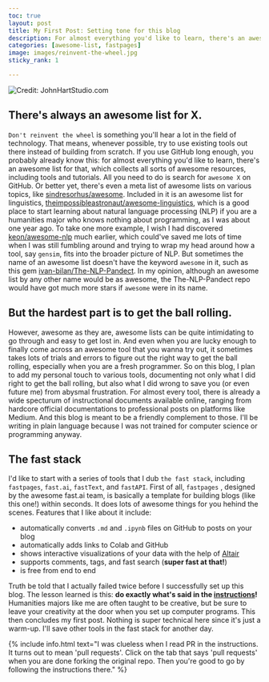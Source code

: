 ```yaml
---
toc: true
layout: post
title: My First Post: Setting tone for this blog
description: For almost everything you'd like to learn, there's an awesome list for that on GitHub. On this blog, I plan to add my personal touch to various tools, documenting not only what I did right to get the ball rolling, but also what I did wrong to save you (or even future me) from abysmal frustration.  
categories: [awesome-list, fastpages]
image: images/reinvent-the-wheel.jpg
sticky_rank: 1

---
```

![](https://github.com/howard-haowen/blog.ai/raw/master/images/reinvent-the-wheel.jpg "Credit: JohnHartStudio.com")

## There's always an awesome list for X.

`Don't reinvent the wheel` is something you'll hear a lot in the field of technology. That means, whenever possible, try to use existing tools out there instead of building from scratch. If you use GitHub long enough, you probably already know this: for almost everything you'd like to learn, there's an awesome list for that, which collects all sorts of awesome resources, including tools and tutorials. All you need to do is search for `awesome X` on GitHub. Or better yet, there's even a meta list of awesome lists on various topics, like [sindresorhus/awesome](https://github.com/sindresorhus/awesome). Included in it is an awesome list for linguistics, [theimpossibleastronaut/awesome-linguistics](https://github.com/theimpossibleastronaut/awesome-linguistics), which is a good place to start learning about natural language processing (NLP) if you are a humanities major who knows nothing about programming, as I was about one year ago. To take one more example, I wish I had discovered [keon/awesome-nlp](https://github.com/keon/awesome-nlp) much earlier, which could've saved me lots of time when I was still fumbling around and trying to wrap my head around how a tool, say `gensim`, fits into the broader picture of NLP. But sometimes the name of an awesome list doesn't have the keyword `awesome` in it, such as this gem [ivan-bilan/The-NLP-Pandect](https://github.com/ivan-bilan/The-NLP-Pandect). In my opinion, although an awesome list by any other name would be as awesome, the The-NLP-Pandect repo would have got much more stars if `awesome` were in its name.     

## But the hardest part is to get the ball rolling.

However, awesome as they are, awesome lists can be quite intimidating to go through and easy to get lost in. And even when you are lucky enough to finally come across an awesome tool that you wanna try out, it sometimes takes lots of trials and errors to figure out the right way to get the ball rolling, especially when you are a fresh programmer. So on this blog, I plan to add my personal touch to various tools, documenting not only what I did right to get the ball rolling, but also what I did wrong to save you (or even future me) from abysmal frustration. For almost every tool, there is already a wide specturum of instructional documents available online, ranging from hardcore official documentations to professional posts on platforms like Medium. And this blog is meant to be a friendly complement to those. I'll be writing in plain language because I was not trained for computer science or programming anyway. 

## The fast stack

I'd like to start with a series of tools that I dub `the fast stack`, including `fastpages`, `fast.ai`, `fastText`, and `fastAPI`. First of all, `fastpages` , designed by the awesome fast.ai team, is basically a template for building blogs (like this one!) within seconds. It does lots of awesome things for you hehind the scenes. Features that I like about it include:

- automatically converts `.md` and `.ipynb` files on GitHub to posts on your blog
- automatically adds links to Colab and GitHub
- shows interactive visualizations of your data with the help of [Altair](https://howard-haowen.github.io/blog.ai/visualization/real-estate-prices/altair/2021/01/24/Visualizing-real-estate-prices-with-Altair.html)
- supports comments, tags, and fast search (**super fast at that!**)
- is free from end to end

Truth be told that I actually failed twice before I successfully set up this blog. The lesson learned is this: **do exactly what's said in the [instructions](https://github.com/fastai/fastpages)!** Humanities majors like me are often taught to be creative, but be sure to leave your creativity at the door when you set up computer programs. This then concludes my first post. Nothing is super technical here since it's just a warm-up. I'll save other tools in the fast stack for another day. 

{% include info.html text="I was clueless when I read PR in the instructions. It turns out to mean 'pull requests'. Click on the tab that says 'pull requests' when you are done forking the original repo. Then you're good to go by following the instructions there." %}
<!--stackedit_data:
eyJoaXN0b3J5IjpbLTExMjA3NzE0OTRdfQ==
-->
